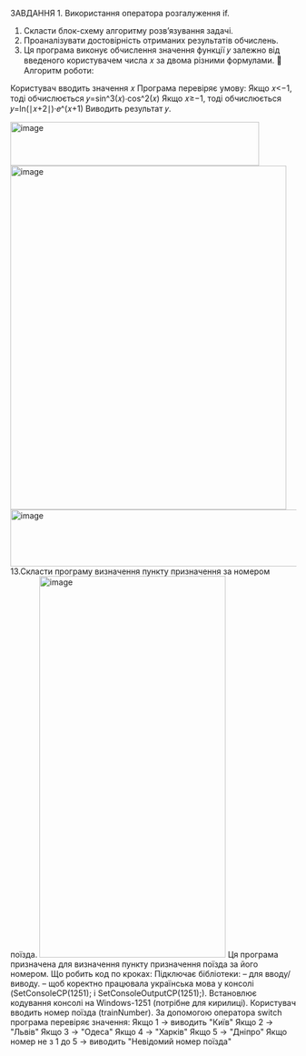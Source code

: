 ЗАВДАННЯ 1. Використання оператора розгалуження if.
1. Скласти блок-схему алгоритму розв’язування задачі.
2. Проаналізувати достовірність отриманих результатів обчислень.
3. Ця програма виконує обчислення значення функції 𝑦 залежно від введеного користувачем числа 𝑥 за двома різними формулами.
🔹 Алгоритм роботи:

Користувач вводить значення 𝑥
Програма перевіряє умову:
Якщо 𝑥<−1, тоді обчислюється 𝑦=sin^3(𝑥)⋅cos^2(𝑥)
Якщо 𝑥≥−1, тоді обчислюється 𝑦=ln(∣𝑥+2∣)⋅𝑒^(𝑥+1)
Виводить результат 𝑦.

<img width="438" height="77" alt="image" src="https://github.com/user-attachments/assets/18de5cd6-0fa2-446f-8b35-41f7c91ecf74" />
<img width="486" height="605" alt="image" src="https://github.com/user-attachments/assets/ba8d5d9e-9d80-42bf-9ef3-b9aeba2689e9" />

<img width="773" height="100" alt="image" src="https://github.com/user-attachments/assets/b0bb968f-11ac-4247-8433-d9e3b3a16c4c" />
13.Скласти програму визначення пункту призначення за номером поїзда.
<img width="328" height="671" alt="image" src="https://github.com/user-attachments/assets/13f0abc9-4b24-49ac-8c5e-6db9baf9abe9" />
Ця програма призначена для визначення пункту призначення поїзда за його номером.
Що робить код по кроках:
Підключає бібліотеки:
<iostream> – для вводу/виводу.
<windows.h> – щоб коректно працювала українська мова у консолі (SetConsoleCP(1251); і SetConsoleOutputCP(1251);).
Встановлює кодування консолі на Windows-1251 (потрібне для кирилиці).
Користувач вводить номер поїзда (trainNumber).
За допомогою оператора switch програма перевіряє значення:
Якщо 1 → виводить "Київ"
Якщо 2 → "Львів"
Якщо 3 → "Одеса"
Якщо 4 → "Харків"
Якщо 5 → "Дніпро"
Якщо номер не з 1 до 5 → виводить "Невідомий номер поїзда"
